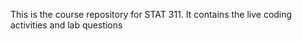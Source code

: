 This is the course repository for STAT 311. It contains the live coding activities and lab questions
